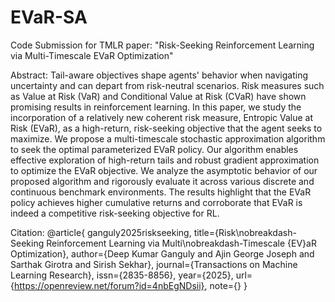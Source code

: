 # EVaR-SA
Code Submission for TMLR paper: "Risk-Seeking Reinforcement Learning via Multi-Timescale EVaR Optimization"

Abstract: Tail-aware objectives shape agents' behavior when navigating uncertainty and can depart from risk-neutral scenarios. Risk measures such as Value at Risk (VaR) and Conditional Value at Risk (CVaR) have shown promising results in reinforcement learning. In this paper, we study the incorporation of a relatively new coherent risk measure, Entropic Value at Risk (EVaR), as a high-return, risk-seeking objective that the agent seeks to maximize. We propose a multi-timescale stochastic approximation algorithm to seek the optimal parameterized EVaR policy. Our algorithm enables effective exploration of high-return tails and robust gradient approximation to optimize the EVaR objective.  We analyze the asymptotic behavior of our proposed algorithm and rigorously evaluate it across various discrete and continuous benchmark environments. The results highlight that the EVaR policy achieves higher cumulative returns and corroborate that EVaR is indeed a competitive risk-seeking objective for RL.


Citation:
@article{
ganguly2025riskseeking,
title={Risk\nobreakdash-Seeking Reinforcement Learning via Multi\nobreakdash-Timescale {EV}aR Optimization},
author={Deep Kumar Ganguly and Ajin George Joseph and Sarthak Girotra and Sirish Sekhar},
journal={Transactions on Machine Learning Research},
issn={2835-8856},
year={2025},
url={https://openreview.net/forum?id=4nbEgNDsii},
note={}
}
